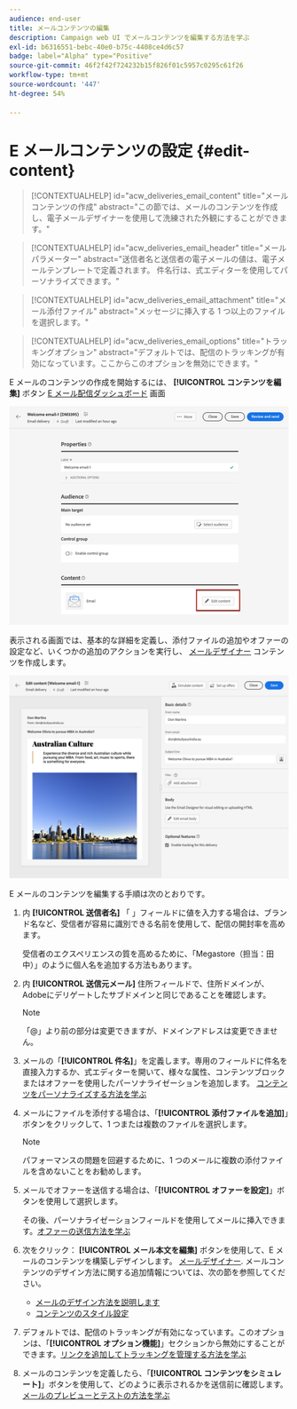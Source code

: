 ```yaml
---
audience: end-user
title: メールコンテンツの編集
description: Campaign web UI でメールコンテンツを編集する方法を学ぶ
exl-id: b6316551-bebc-40e0-b75c-4408ce4d6c57
badge: label="Alpha" type="Positive"
source-git-commit: 46f2f42f724232b15f826f01c5957c0295c61f26
workflow-type: tm+mt
source-wordcount: '447'
ht-degree: 54%

---
```


# E メールコンテンツの設定 {#edit-content}

>[!CONTEXTUALHELP]
>id="acw_deliveries_email_content"
>title="メールコンテンツの作成"
>abstract="この節では、メールのコンテンツを作成し、電子メールデザイナーを使用して洗練された外観にすることができます。"

>[!CONTEXTUALHELP]
>id="acw_deliveries_email_header"
>title="メールパラメーター"
>abstract="送信者名と送信者の電子メールの値は、電子メールテンプレートで定義されます。 件名行は、式エディターを使用してパーソナライズできます。"

>[!CONTEXTUALHELP]
>id="acw_deliveries_email_attachment"
>title="メール添付ファイル"
>abstract="メッセージに挿入する 1 つ以上のファイルを選択します。"

>[!CONTEXTUALHELP]
>id="acw_deliveries_email_options"
>title="トラッキングオプション"
>abstract="デフォルトでは、配信のトラッキングが有効になっています。ここからこのオプションを無効にできます。"

E メールのコンテンツの作成を開始するには、 **[!UICONTROL コンテンツを編集]** ボタン [E メール配信ダッシュボード](../email/create-email.md) 画面

![](assets/email-edit-content.png)

表示される画面では、基本的な詳細を定義し、添付ファイルの追加やオファーの設定など、いくつかの追加のアクションを実行し、 [メールデザイナー](#start-authoring) コンテンツを作成します。

![](assets/email-edit-content-dashboard.png)

E メールのコンテンツを編集する手順は次のとおりです。

1. 内 **[!UICONTROL 送信者名]** 「 」フィールドに値を入力する場合は、ブランド名など、受信者が容易に識別できる名前を使用して、配信の開封率を高めます。

   受信者のエクスペリエンスの質を高めるために、「Megastore（担当：田中）」のように個人名を追加する方法もあります。

1. 内 **[!UICONTROL 送信元メール]** 住所フィールドで、住所ドメインが、Adobeにデリゲートしたサブドメインと同じであることを確認します。

   >[!NOTE]
   >
   >    「@」より前の部分は変更できますが、ドメインアドレスは変更できません。

   <!--In the Reply address text fields, the sender's address is used by default for replies. However, Adobe recommends using an existing real address such as your brand's customer care. In this case, if a recipient sends a reply, the customer care will be able to handle it.-->

1. メールの「**[!UICONTROL 件名]**」を定義します。専用のフィールドに件名を直接入力するか、式エディターを開いて、様々な属性、コンテンツブロックまたはオファーを使用したパーソナライゼーションを追加します。 [コンテンツをパーソナライズする方法を学ぶ](../personalization/personalize.md)

1. メールにファイルを添付する場合は、「**[!UICONTROL 添付ファイルを追加]**」ボタンをクリックして、1 つまたは複数のファイルを選択します。

   >[!NOTE]
   >
   >    パフォーマンスの問題を回避するために、1 つのメールに複数の添付ファイルを含めないことをお勧めします。

   <!--limitation on size + number of files?-->

1. メールでオファーを送信する場合は、「**[!UICONTROL オファーを設定]**」ボタンを使用して選択します。

   その後、パーソナライゼーションフィールドを使用してメールに挿入できます。[オファーの送信方法を学ぶ](offers.md)

1. 次をクリック： **[!UICONTROL メール本文を編集]** ボタンを使用して、E メールのコンテンツを構築しデザインします。 [メールデザイナー](#start-authoring). メールコンテンツのデザイン方法に関する追加情報については、次の節を参照してください。

   * [メールのデザイン方法を説明します](create-email-content.md)
   * [コンテンツのスタイル設定](get-started-email-style.md)

1. デフォルトでは、配信のトラッキングが有効になっています。このオプションは、「**[!UICONTROL オプション機能]**」セクションから無効にすることができます。[リンクを追加してトラッキングを管理する方法を学ぶ](message-tracking.md)

1. メールのコンテンツを定義したら、「**[!UICONTROL コンテンツをシミュレート]**」ボタンを使用して、どのように表示されるかを送信前に確認します。[メールのプレビューとテストの方法を学ぶ](../preview-test/preview-test.md)

